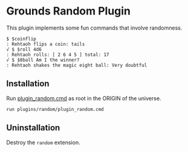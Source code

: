 # Grounds Random Plugin

This plugin implements some fun commands that involve randomness.

```
$ $coinflip
: Rehtaoh flips a coin: tails
√ $ $roll 4d6
: Rehtaoh rolls: [ 2 6 4 5 ] total: 17
√ $ $8ball Am I the winner?
: Rehtaoh shakes the magic eight ball: Very doubtful
```

## Installation

Run [plugin_random.cmd](plugin_random.cmd) as root in the ORIGIN of the universe.

```
run plugins/random/plugin_random.cmd
```

## Uninstallation

Destroy the `random` extension.
